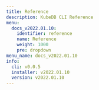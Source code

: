 ```yaml
---
title: Reference
description: KubeDB CLI Reference
menu:
  docs_v2022.01.10:
    identifier: reference
    name: Reference
    weight: 1000
    pre: dropdown
menu_name: docs_v2022.01.10
info:
  cli: v0.0.5
  installer: v2022.01.10
  version: v2022.01.10
---
```


